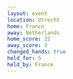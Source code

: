 ```yaml
---
layout: event
location: Utrecht
home: France
away: Netherlands
home_score: 22
away_score: 3
changed_hands: true
held_for: 5
held_by: France
---
```

